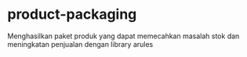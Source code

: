 # product-packaging
Menghasilkan paket produk yang dapat memecahkan masalah stok dan meningkatan penjualan dengan library arules